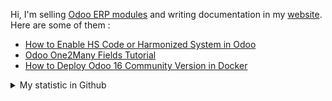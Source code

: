 Hi, I'm selling [Odoo ERP modules](https://apps.odoo.com/apps/browse?repo_maintainer_id=276647) and writing documentation in my [website](https://altela.net). Here are some of them :
<!-- BLOG-POST-LIST:START -->
- [How to Enable HS Code or Harmonized System in Odoo](https://www.altela.net/2023/07/how-to-enable-harmonized-system-in-odoo.html)
- [Odoo One2Many Fields Tutorial](https://www.altela.net/2023/07/odoo-one2many-fields-tutorial.html)
- [How to Deploy Odoo 16 Community Version in Docker](https://www.altela.net/2023/07/how-to-deploy-odoo-16-community-version.html)
<!-- BLOG-POST-LIST:END -->


<details>
    <summary>My statistic in Github</summary>
<div>

<br />

[![wakatime](https://wakatime.com/badge/user/38f68e85-6cc9-4ac7-986a-ffee8908ce8b.svg)](https://wakatime.com/@38f68e85-6cc9-4ac7-986a-ffee8908ce8b)

<img height="154" src="https://github-readme-stats.vercel.app/api?username=altela&count_private=true&theme=github_dark&hide_border=true&show_icons=true&include_all_commits=true&hide_rank=false&custom_title=Activity%20On%20GitHub" />
  
<img height="154" src="https://github-readme-stats.vercel.app/api/top-langs/?username=altela&layout=compact&theme=github_dark&&langs_count=10&hide_border=true&custom_title=Repository's%20Composition%20Languages" />
</div>
    
<!--START_SECTION:waka-->

```txt
Python            23 hrs 34 mins  ██████████████████░░░░░░░   71.71 %
XML               9 hrs           ███████░░░░░░░░░░░░░░░░░░   27.42 %
Other             10 mins         ░░░░░░░░░░░░░░░░░░░░░░░░░   00.55 %
Text              3 mins          ░░░░░░░░░░░░░░░░░░░░░░░░░   00.17 %
JavaScript        2 mins          ░░░░░░░░░░░░░░░░░░░░░░░░░   00.14 %
```

<!--END_SECTION:waka-->

</details>

<!-- Waka documentation : https://medium.com/@JakenH/show-off-your-coding-stats-on-your-github-profile-using-wakatime-ce3ceb1063b5 -->
